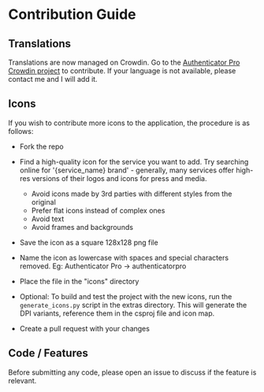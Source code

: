 # Contribution Guide 

## Translations

Translations are now managed on Crowdin. Go to the [Authenticator Pro Crowdin project](https://crwd.in/authenticator-pro) to contribute. If your language is not available, please contact me and I will add it.

## Icons

If you wish to contribute more icons to the application, the procedure is as follows:

* Fork the repo

* Find a high-quality icon for the service you want to add. Try searching online for '{service_name} brand' - generally, many services offer high-res versions of their logos and icons for press and media.
  
    * Avoid icons made by 3rd parties with different styles from the original
    * Prefer flat icons instead of complex ones
    * Avoid text
    * Avoid frames and backgrounds
  
* Save the icon as a square 128x128 png file

* Name the icon as lowercase with spaces and special characters removed. Eg: Authenticator Pro -> authenticatorpro
  
* Place the file in the "icons" directory

* Optional: To build and test the project with the new icons, run the `generate_icons.py` script in the extras directory. This will generate the DPI variants, reference them in the csproj file and icon map.

* Create a pull request with your changes

## Code / Features

Before submitting any code, please open an issue to discuss if the feature is relevant.
